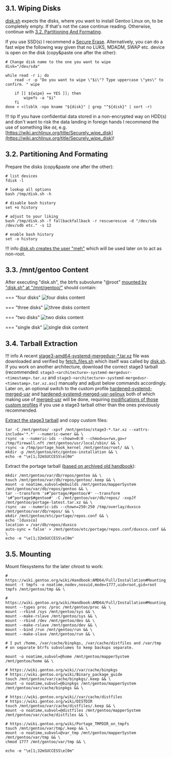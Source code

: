 ## 3.1. Wiping Disks

[disk.sh](https://github.com/duxsco/gentoo-installation/blob/main/bin/disk.sh) expects the disks, where you want to install Gentoo Linux on, to be completely empty. If that's not the case continue reading. Otherwise, continue with [3.2. Partitioning And Formating](#32-partitioning-and-formating).

If you use SSD(s) I recommend a [Secure Erase](https://wiki.archlinux.org/title/Solid_state_drive/Memory_cell_clearing). Alternatively, you can do a fast wipe the following way given that no LUKS, MDADM, SWAP etc. device is open on the disk (copy&paste one after the other):

``` { .shell .no-copy }
# Change disk name to the one you want to wipe
disk="/dev/sda"

while read -r i; do
    read -r -p "Do you want to wipe \"$i\"? Type uppercase \"yes\" to confirm. " wipe

    if [[ ${wipe} == YES ]]; then
        wipefs -a "$i"
    fi
done < <(lsblk -npo kname "${disk}" | grep "^${disk}" | sort -r)
```

!!! tip
    If you have confidential data stored in a non-encrypted way on HDD(s) and don't want to risk the data landing in foreign hands I recommend the use of something like `dd`, e.g. [https://wiki.archlinux.org/title/Securely_wipe_disk](https://wiki.archlinux.org/title/Securely_wipe_disk)!

## 3.2. Partitioning And Formating

Prepare the disks (copy&paste one after the other):

``` { .shell .no-copy }
# list devices
fdisk -l

# lookup all options
bash /tmp/disk.sh -h

# disable bash history
set +o history

# adjust to your liking
bash /tmp/disk.sh -f fallbackfallback -r rescuerescue -d "/dev/sda /dev/sdb etc." -s 12

# enable bash history
set -o history
```

!!! info
    [disk.sh creates the user "meh"](https://github.com/duxsco/gentoo-installation/blob/main/bin/disk.sh#L174) which will be used later on to act as non-root.

## 3.3. /mnt/gentoo Content

After executing "disk.sh", the btrfs subvolume "@root" [mounted by "disk.sh" at "/mnt/gentoo/"](https://github.com/duxsco/gentoo-installation/blob/main/bin/disk.sh#L172) should contain:

=== "four disks"
    ![four disks content](/images/four_disks_content.png)

=== "three disks"
    ![three disks content](/images/three_disks_content.png)

=== "two disks"
    ![two disks content](/images/two_disks_content.png)

=== "single disk"
    ![single disk content](/images/single_disk_content.png)

## 3.4. Tarball Extraction

!!! info 
    A recent [stage3-amd64-systemd-mergedusr-*.tar.xz](https://distfiles.gentoo.org/releases/amd64/autobuilds/current-stage3-amd64-systemd-mergedusr/) file was downloaded and verified by [fetch_files.sh](https://github.com/duxsco/gentoo-installation/blob/main/bin/fetch_files.sh) which itself was called by [disk.sh](https://github.com/duxsco/gentoo-installation/blob/main/bin/disk.sh#L177). If you work on another architecture, download the correct stage3 tarball (recommended: `stage3-<architecture>-systemd-mergedusr-<timestamp>.tar.xz` and `stage3-<architecture>-systemd-mergedusr-<timestamp>.tar.xz.asc`) manually and adjust below commands accordingly. Later on, an optional switch to the custom profile [hardened-systemd-merged-usr](https://github.com/duxsco/gentoo-installation/tree/main/overlay/duxsco/profiles/hardened-systemd-merged-usr) and [hardened-systemd-merged-usr-selinux](https://github.com/duxsco/gentoo-installation/tree/main/overlay/duxsco/profiles/hardened-systemd-merged-usr-selinux) both of which making use of [merged-usr](https://www.freedesktop.org/wiki/Software/systemd/TheCaseForTheUsrMerge/) will be done, requiring [modifications of those custom profiles](https://wiki.gentoo.org/wiki/Profile_(Portage)#Creating_custom_profiles) if you use a stage3 tarball other than the ones previously recommended.

[Extract the stage3 tarball](https://wiki.gentoo.org/wiki/Handbook:AMD64/Full/Installation#Unpacking_the_stage_tarball) and copy custom files:

```shell
tar -C /mnt/gentoo/ -xpvf /mnt/gentoo/stage3-*.tar.xz --xattrs-include='*.*' --numeric-owner && \
rsync -a --numeric-ids --chown=0:0 --chmod=u=rwx,go=r /tmp/firewall.nft /mnt/gentoo/usr/local/sbin/ && \
rsync -a /tmp/portage_hook_kernel /mnt/gentoo/root/ && \
mkdir -p /mnt/gentoo/etc/gentoo-installation && \
echo -e "\e[1;32mSUCCESS\e[0m"
```

Extract the portage tarball ([based on archived old handbook](https://web.archive.org/web/20081017141338/http://www.gentoo.org:80/doc/en/handbook/handbook-amd64.xml?full=1#book_part1_chap5__chap3_sect2)):

```shell
mkdir /mnt/gentoo/var/db/repos/gentoo && \
touch /mnt/gentoo/var/db/repos/gentoo/.keep && \
mount -o noatime,subvol=@ebuilds /mnt/gentoo/mapperSystem /mnt/gentoo/var/db/repos/gentoo && \
tar --transform 's#^portage/#gentoo/#' --transform 's#^portage$#gentoo#' -C /mnt/gentoo/var/db/repos/ -xvpJf /mnt/gentoo/portage-latest.tar.xz && \
rsync -av --numeric-ids --chown=250:250 /tmp/overlay/duxsco /mnt/gentoo/var/db/repos/ && \
mkdir /mnt/gentoo/etc/portage/repos.conf && \
echo '[duxsco]
location = /var/db/repos/duxsco
auto-sync = false' > /mnt/gentoo/etc/portage/repos.conf/duxsco.conf && \
echo -e "\e[1;32mSUCCESS\e[0m"
```

## 3.5. Mounting

Mount filesystems for the later chroot to work:

```shell
# https://wiki.gentoo.org/wiki/Handbook:AMD64/Full/Installation#Mounting_the_root_partition
mount -t tmpfs -o noatime,nodev,nosuid,mode=1777,uid=root,gid=root tmpfs /mnt/gentoo/tmp && \

# https://wiki.gentoo.org/wiki/Handbook:AMD64/Full/Installation#Mounting_the_necessary_filesystems
mount --types proc /proc /mnt/gentoo/proc && \
mount --rbind /sys /mnt/gentoo/sys && \
mount --make-rslave /mnt/gentoo/sys && \
mount --rbind /dev /mnt/gentoo/dev && \
mount --make-rslave /mnt/gentoo/dev && \
mount --bind /run /mnt/gentoo/run && \
mount --make-slave /mnt/gentoo/run && \

# I put /home, /var/cache/binpkgs, /var/cache/distfiles and /var/tmp
# on separate btrfs subvolumes to keep backups separate.

mount -o noatime,subvol=@home /mnt/gentoo/mapperSystem /mnt/gentoo/home && \

# https://wiki.gentoo.org/wiki//var/cache/binpkgs
# https://wiki.gentoo.org/wiki/Binary_package_guide
touch /mnt/gentoo/var/cache/binpkgs/.keep && \
mount -o noatime,subvol=@binpkgs /mnt/gentoo/mapperSystem /mnt/gentoo/var/cache/binpkgs && \

# https://wiki.gentoo.org/wiki//var/cache/distfiles
# https://wiki.gentoo.org/wiki/DISTDIR
touch /mnt/gentoo/var/cache/distfiles/.keep && \
mount -o noatime,subvol=@distfiles /mnt/gentoo/mapperSystem /mnt/gentoo/var/cache/distfiles && \

# https://wiki.gentoo.org/wiki/Portage_TMPDIR_on_tmpfs
touch /mnt/gentoo/var/tmp/.keep && \
mount -o noatime,subvol=@var_tmp /mnt/gentoo/mapperSystem /mnt/gentoo/var/tmp && \
chmod 1777 /mnt/gentoo/var/tmp && \

echo -e "\e[1;32mSUCCESS\e[0m"
```

